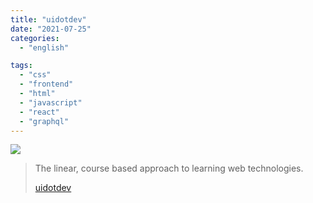 ```yaml
---
title: "uidotdev"
date: "2021-07-25"
categories:
  - "english"

tags:
  - "css"
  - "frontend"
  - "html"
  - "javascript"
  - "react"
  - "graphql"
---
```


![](https://yt3.ggpht.com/ytc/AKedOLSbdtOHBjp2_RVCnL4NcVm0YJsn9dmznG4s7Tw36w=s176-c-k-c0x00ffffff-no-rj)

> The linear, course based approach to learning web technologies.
>
> [uidotdev](https://www.youtube.com/c/uidotdev/playlists)
